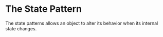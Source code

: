 # The State Pattern

The state patterns allows an object to alter its behavior when its internal state changes.

